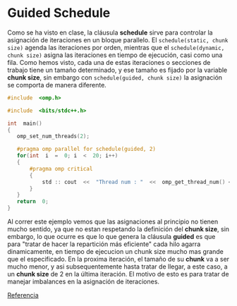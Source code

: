 # Guided Schedule

Como se ha visto en clase, la cláusula **schedule** sirve para controlar la asignación de iteraciones en un bloque parallelo. El `schedule(static, chunk size)` agenda las iteraciones por orden, mientras que el `schedule(dynamic, chunk size)` asigna las iteraciones en tiempo de ejecución, casi como una fila. 
Como hemos visto, cada una de estas iteraciones o secciones de trabajo tiene un tamaño determinado, y ese tamaño es fijado por la variable **chunk size**, sin embargo con `schedule(guided, chunk size)` la asignación se comporta de manera diferente.

 ```c++
 #include  <omp.h>

#include  <bits/stdc++.h>

int  main()
{
	omp_set_num_threads(2);

	#pragma omp parallel for schedule(guided, 2)
	for(int  i  =  0; i  <  20; i++)
	{
		#pragma omp critical
		{
			std :: cout  <<  "Thread num : "  <<  omp_get_thread_num() <<  " has iteration : "  <<  i  << std :: endl;
		}
	}
	return  0;
}
```

Al correr este ejemplo vemos que las asignaciones al principio no tienen mucho sentido, ya que no estan respetando la definición del **chunk size**, sin embargo, lo que ocurre es que lo que genera la cláusula **guided** es que para "tratar de hacer la repartición más eficiente" cada hilo agarra dinamicamente, en tiempo de ejecucion un chunk size mucho mas grande que el especificado. En la proxima iteración, el tamaño de su **chunk** va a ser mucho menor, y asi subsequentemente hasta tratar de llegar, a este caso, a un **chunk size** de 2 en la última iteración. El motivo de esto es para tratar de manejar imbalances en la asignación de iteraciones.  

[Referencia](https://docs.microsoft.com/en-us/cpp/parallel/openmp/d-using-the-schedule-clause?view=msvc-160)